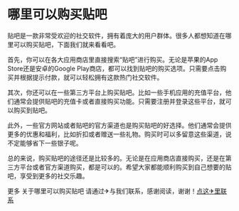 # 哪里可以购买贴吧

贴吧是一款非常受欢迎的社交软件，拥有着庞大的用户群体。很多人都想知道在哪里可以购买贴吧，下面我们就来看看吧。

首先，你可以在各大应用商店里直接搜索“贴吧”进行购买。无论是苹果的App Store还是安卓的Google Play商店，都可以找到贴吧的购买选项。只需要点击购买并根据提示付款，就可以轻松拥有这款热门社交软件。

其次，你还可以在一些第三方平台上购买贴吧。比如一些手机应用的充值平台，他们通常会提供贴吧的充值卡或者直接购买功能。只需要注册并登录这些平台，就可以购买到贴吧。

此外，一些官方网站或者贴吧的官方渠道也是购买贴吧的好选择。他们通常会提供更多的优惠和福利，比如折扣或者赠送一些礼物。购买时可以多留意这些渠道，说不定能够省下一些银子呢。

总的来说，购买贴吧的途径还是比较多的。无论是在应用商店直接购买，还是在第三方平台或者官方渠道购买，都是可以的。希望大家都能顺利购买到自己想要的贴吧，享受到更多的社交乐趣。

更多 关于哪里可以购买贴吧 请通过✈与我们联系，感谢阅读，谢谢！[点这✈里联系](https://gg.k02.cc)